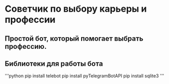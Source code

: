 # Советчик по выбору карьеры и профессии
## Простой бот, который помогает выбрать профессию.
## Библиотеки для работы бота
'''python
pip install telebot
pip install pyTelegramBotAPI
pip install sqlite3
'''
